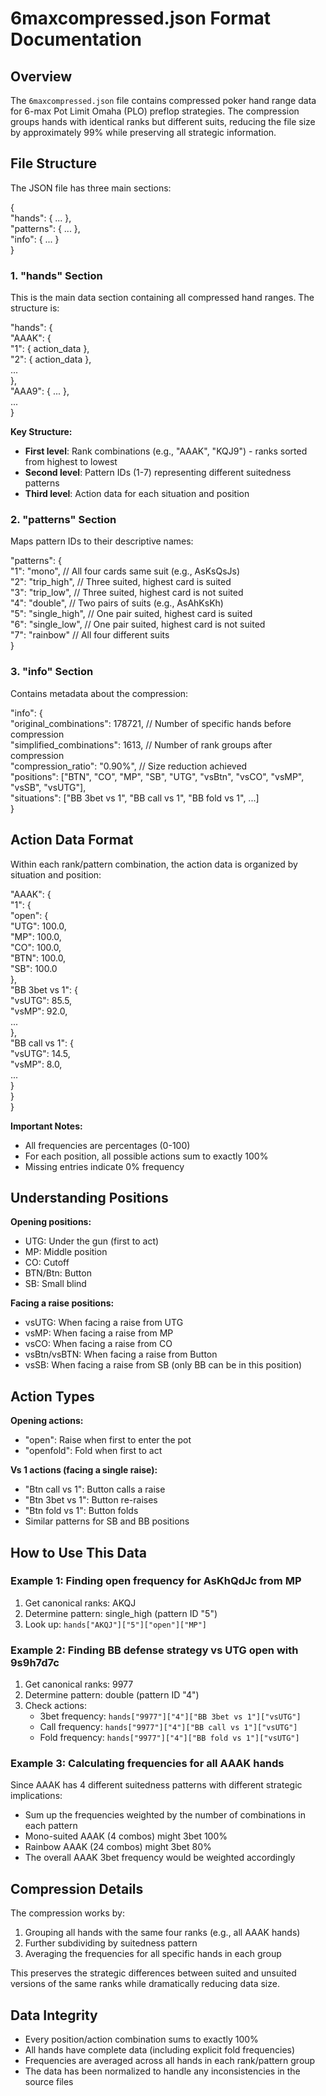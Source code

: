 # **6maxcompressed.json Format Documentation**

## **Overview**

The `6maxcompressed.json` file contains compressed poker hand range data for 6-max Pot Limit Omaha (PLO) preflop strategies. The compression groups hands with identical ranks but different suits, reducing the file size by approximately 99% while preserving all strategic information.

## **File Structure**

The JSON file has three main sections:

{  
  "hands": { ... },  
  "patterns": { ... },  
  "info": { ... }  
}

### **1\. "hands" Section**

This is the main data section containing all compressed hand ranges. The structure is:

"hands": {  
  "AAAK": {  
    "1": { action\_data },  
    "2": { action\_data },  
    ...  
  },  
  "AAA9": { ... },  
  ...  
}

**Key Structure:**

* **First level**: Rank combinations (e.g., "AAAK", "KQJ9") \- ranks sorted from highest to lowest  
* **Second level**: Pattern IDs (1-7) representing different suitedness patterns  
* **Third level**: Action data for each situation and position

### **2\. "patterns" Section**

Maps pattern IDs to their descriptive names:

"patterns": {  
  "1": "mono",        // All four cards same suit (e.g., AsKsQsJs)  
  "2": "trip\_high",   // Three suited, highest card is suited  
  "3": "trip\_low",    // Three suited, highest card is not suited  
  "4": "double",      // Two pairs of suits (e.g., AsAhKsKh)  
  "5": "single\_high", // One pair suited, highest card is suited  
  "6": "single\_low",  // One pair suited, highest card is not suited  
  "7": "rainbow"      // All four different suits  
}

### **3\. "info" Section**

Contains metadata about the compression:

"info": {  
  "original\_combinations": 178721,    // Number of specific hands before compression  
  "simplified\_combinations": 1613,    // Number of rank groups after compression  
  "compression\_ratio": "0.90%",       // Size reduction achieved  
  "positions": \["BTN", "CO", "MP", "SB", "UTG", "vsBtn", "vsCO", "vsMP", "vsSB", "vsUTG"\],  
  "situations": \["BB 3bet vs 1", "BB call vs 1", "BB fold vs 1", ...\]  
}

## **Action Data Format**

Within each rank/pattern combination, the action data is organized by situation and position:

"AAAK": {  
  "1": {  
    "open": {  
      "UTG": 100.0,  
      "MP": 100.0,  
      "CO": 100.0,  
      "BTN": 100.0,  
      "SB": 100.0  
    },  
    "BB 3bet vs 1": {  
      "vsUTG": 85.5,  
      "vsMP": 92.0,  
      ...  
    },  
    "BB call vs 1": {  
      "vsUTG": 14.5,  
      "vsMP": 8.0,  
      ...  
    }  
  }  
}

**Important Notes:**

* All frequencies are percentages (0-100)  
* For each position, all possible actions sum to exactly 100%  
* Missing entries indicate 0% frequency

## **Understanding Positions**

**Opening positions:**

* UTG: Under the gun (first to act)  
* MP: Middle position  
* CO: Cutoff  
* BTN/Btn: Button  
* SB: Small blind

**Facing a raise positions:**

* vsUTG: When facing a raise from UTG  
* vsMP: When facing a raise from MP  
* vsCO: When facing a raise from CO  
* vsBtn/vsBTN: When facing a raise from Button  
* vsSB: When facing a raise from SB (only BB can be in this position)

## **Action Types**

**Opening actions:**

* "open": Raise when first to enter the pot  
* "openfold": Fold when first to act

**Vs 1 actions (facing a single raise):**

* "Btn call vs 1": Button calls a raise  
* "Btn 3bet vs 1": Button re-raises  
* "Btn fold vs 1": Button folds  
* Similar patterns for SB and BB positions

## **How to Use This Data**

### **Example 1: Finding open frequency for AsKhQdJc from MP**

1. Get canonical ranks: AKQJ  
2. Determine pattern: single\_high (pattern ID "5")  
3. Look up: `hands["AKQJ"]["5"]["open"]["MP"]`

### **Example 2: Finding BB defense strategy vs UTG open with 9s9h7d7c**

1. Get canonical ranks: 9977  
2. Determine pattern: double (pattern ID "4")  
3. Check actions:  
   * 3bet frequency: `hands["9977"]["4"]["BB 3bet vs 1"]["vsUTG"]`  
   * Call frequency: `hands["9977"]["4"]["BB call vs 1"]["vsUTG"]`  
   * Fold frequency: `hands["9977"]["4"]["BB fold vs 1"]["vsUTG"]`

### **Example 3: Calculating frequencies for all AAAK hands**

Since AAAK has 4 different suitedness patterns with different strategic implications:

* Sum up the frequencies weighted by the number of combinations in each pattern  
* Mono-suited AAAK (4 combos) might 3bet 100%  
* Rainbow AAAK (24 combos) might 3bet 80%  
* The overall AAAK 3bet frequency would be weighted accordingly

## **Compression Details**

The compression works by:

1. Grouping all hands with the same four ranks (e.g., all AAAK hands)  
2. Further subdividing by suitedness pattern  
3. Averaging the frequencies for all specific hands in each group

This preserves the strategic differences between suited and unsuited versions of the same ranks while dramatically reducing data size.

## **Data Integrity**

* Every position/action combination sums to exactly 100%  
* All hands have complete data (including explicit fold frequencies)  
* Frequencies are averaged across all hands in each rank/pattern group  
* The data has been normalized to handle any inconsistencies in the source files

